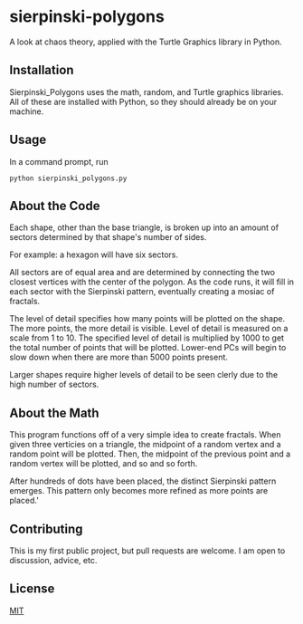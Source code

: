 # sierpinski-polygons
A look at chaos theory, applied with the Turtle Graphics library in Python.

## Installation
Sierpinski_Polygons uses the math, random, and Turtle graphics libraries. All of these are installed with Python, so they should already be on your machine.

## Usage
In a command prompt, run
```
python sierpinski_polygons.py
```

## About the Code
Each shape, other than the base triangle, is broken up into an amount of sectors determined by that shape's number of sides. 

For example: a hexagon will have six sectors.

All sectors are of equal area and are determined by connecting the two closest vertices with the center of the polygon. As the code runs, it will fill in each sector with the Sierpinski pattern, eventually creating a mosiac of fractals.

The level of detail specifies how many points will be plotted on the shape. The more points, the more detail is visible. Level of detail is measured on a scale from 1 to 10. The specified level of detail is multiplied by 1000 to get the total number of points that will be plotted. Lower-end PCs will begin to slow down when there are more than 5000 points present. 

Larger shapes require higher levels of detail to be seen clerly due to the high number of sectors.

## About the Math
This program functions off of a very simple idea to create fractals. When given three verticies on a triangle, the midpoint of a random vertex and a random point will be plotted. Then, the midpoint of the previous point and a random vertex will be plotted, and so and so forth. 

After hundreds of dots have been placed, the distinct Sierpinski pattern emerges. This pattern only becomes more refined as more points are placed.'

## Contributing
This is my first public project, but pull requests are welcome. I am open to discussion, advice, etc.

## License
[MIT](https://choosealicense.com/licenses/mit/)
